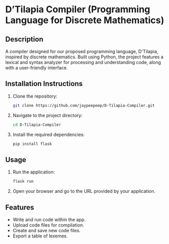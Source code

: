 # D’Tilapia Compiler (Programming Language for Discrete Mathematics)
## Description
A compiler designed for our proposed programming language, D'Tilapia, inspired by discrete mathematics. Built using Python, the project features a lexical and syntax analyzer for processing and understanding code, along with a user-friendly interface.

## Installation Instructions
1. Clone the repository:
   ```bash
   git clone https://github.com/jaypeepeep/D-Tilapia-Compiler.git
   ```
2. Navigate to the project directory:
   ```bash
   cd D-Tilapia-Compiler
   ```
3. Install the required dependencies:
   ```bash
   pip install flask
   ```

## Usage
1. Run the application:
   ```bash
   flask run
   ```
2. Open your browser and go to the URL provided by your application.

## Features
- Write and run code within the app.
- Upload code files for compilation.
- Create and save new code files.
- Export a table of lexemes.
